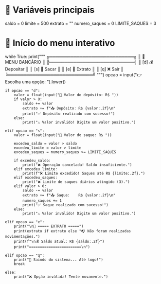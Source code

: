 # 🎯 Variáveis principais
saldo = 0
limite = 500
extrato = ""
numero_saques = 0
LIMITE_SAQUES = 3

# 🚀 Início do menu interativo
while True:
    print("""
╔════════════════════════════╗
║      🏦 MENU BANCÁRIO      ║
╠════════════════════════════╣
║ [d] 💰 Depositar           ║
║ [s] 💸 Sacar               ║
║ [e] 📄 Extrato             ║
║ [q] ❌ Sair                ║
╚════════════════════════════╝
    """)
    opcao = input("👉 Escolha uma opção: ").lower()

    if opcao == "d":
        valor = float(input("🔢 Valor do depósito: R$ "))
        if valor > 0:
            saldo += valor
            extrato += f"📥 Depósito: R$ {valor:.2f}\n"
            print("✅ Depósito realizado com sucesso!")
        else:
            print("⚠️ Valor inválido! Digite um valor positivo.")

    elif opcao == "s":
        valor = float(input("🔢 Valor do saque: R$ "))

        excedeu_saldo = valor > saldo
        excedeu_limite = valor > limite
        excedeu_saques = numero_saques >= LIMITE_SAQUES

        if excedeu_saldo:
            print("❌ Operação cancelada! Saldo insuficiente.")
        elif excedeu_limite:
            print(f"❌ Limite excedido! Saques até R$ {limite:.2f}.")
        elif excedeu_saques:
            print("❌ Limite de saques diários atingido (3).")
        elif valor > 0:
            saldo -= valor
            extrato += f"📤 Saque:    R$ {valor:.2f}\n"
            numero_saques += 1
            print("✅ Saque realizado com sucesso!")
        else:
            print("⚠️ Valor inválido! Digite um valor positivo.")

    elif opcao == "e":
        print("\n📄 ===== EXTRATO =====")
        print(extrato if extrato else "📭 Não foram realizadas movimentações.")
        print(f"\n💰 Saldo atual: R$ {saldo:.2f}")
        print("========================\n")

    elif opcao == "q":
        print("👋 Saindo do sistema... Até logo!")
        break

    else:
        print("❌ Opção inválida! Tente novamente.")
